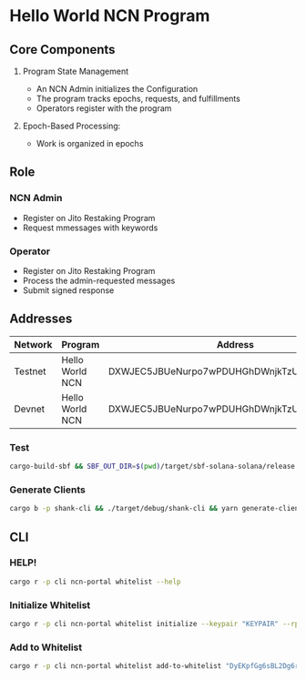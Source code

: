 # Hello World NCN Program

## Core Components

1. Program State Management

    - An NCN Admin initializes the Configuration
    - The program tracks epochs, requests, and fulfillments
    - Operators register with the program

2. Epoch-Based Processing:

    - Work is organized in epochs

## Role

### NCN Admin

- Register on Jito Restaking Program
- Request mmessages with keywords

### Operator

- Register on Jito Restaking Program
- Process the admin-requested messages
- Submit signed response

## Addresses

| Network | Program         | Address                                      | Version |
| ------- | --------------- | -------------------------------------------- | ------- |
| Testnet | Hello World NCN | DXWJEC5JBUeNurpo7wPDUHGhDWnjkTzUiV3gp2D9y8zr | 0.1.0   |
| Devnet  | Hello World NCN | DXWJEC5JBUeNurpo7wPDUHGhDWnjkTzUiV3gp2D9y8zr | 0.1.0   |

### Test

```bash
cargo-build-sbf && SBF_OUT_DIR=$(pwd)/target/sbf-solana-solana/release cargo nextest run --all-features
```

### Generate Clients

```bash
cargo b -p shank-cli && ./target/debug/shank-cli && yarn generate-clients && cargo b
```

## CLI

### HELP!

```bash
cargo r -p cli ncn-portal whitelist --help
```

### Initialize Whitelist

```bash
cargo r -p cli ncn-portal whitelist initialize --keypair "KEYPAIR" --rpc-url "https://api.devnet.solana.com" --ncn-portal-program-id "DwyMNTQ5aSduQhx3Pjra9kXeySxjD5YUkC1bDXmvEPFZ"
```

### Add to Whitelist

```bash
cargo r -p cli ncn-portal whitelist add-to-whitelist "DyEKpfGg6sBL2Dg6rnHcsdAHJdCoe7Ur5VWzDzdHkQY6" 100 --keypair "KEYPAIR" --rpc-url "https://api.devnet.solana.com" --ncn-portal-program-id "DwyMNTQ5aSduQhx3Pjra9kXeySxjD5YUkC1bDXmvEPFZ"
```

